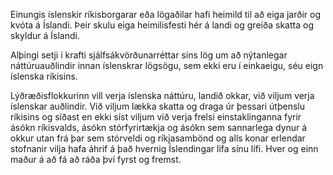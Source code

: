 Einungis íslenskir ríkisborgarar eða lögaðilar hafi heimild til að eiga jarðir og kvóta á Íslandi. Þeir skulu eiga heimilisfesti hér á landi og greiða skatta og skyldur á Íslandi.

Alþingi setji í krafti sjálfsákvörðunarréttar síns lög um að nýtanlegar náttúruauðlindir innan íslenskrar lögsögu, sem ekki eru í einkaeigu, séu eign íslenska ríkisins.

Lýðræðisflokkurinn vill verja íslenska náttúru, landið okkar, við viljum verja íslenskar auðlindir. Við viljum lækka skatta og draga úr þessari útþenslu ríkisins og síðast en ekki síst viljum við verja frelsi einstaklinganna fyrir ásókn ríkisvalds, ásókn stórfyrirtækja og ásókn sem sannarlega dynur á okkur utan frá þar sem stórveldi og ríkjasambönd og alls konar erlendar stofnanir vilja hafa áhrif á það hvernig Íslendingar lifa sínu lífi. Hver og einn maður á að fá að ráða því fyrst og fremst.